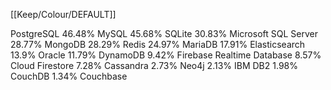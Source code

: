 [[Keep/Colour/DEFAULT]] 

PostgreSQL
46.48%
MySQL
45.68%
SQLite
30.83%
Microsoft SQL Server
28.77%
MongoDB
28.29%
Redis
24.97%
MariaDB
17.91%
Elasticsearch
13.9%
Oracle
11.79%
DynamoDB
9.42%
Firebase Realtime Database
8.57%
Cloud Firestore
7.28%
Cassandra
2.73%
Neo4j
2.13%
IBM DB2
1.98%
CouchDB
1.34%
Couchbase

